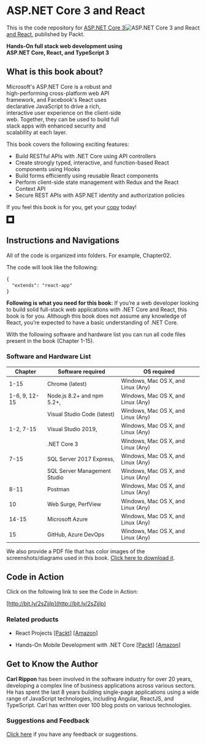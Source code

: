 # ASP.NET Core 3 and React

<a href="https://www.packtpub.com/web-development/asp-net-core-3-and-react?utm_source=github&utm_medium=repository&utm_campaign=9781789950229"><img src="Cover Image URL of the Book" alt="ASP.NET Core 3 and React" height="256px" align="right"></a>

This is the code repository for [ASP.NET Core 3 and React](https://www.packtpub.com/web-development/asp-net-core-3-and-react?utm_source=github&utm_medium=repository&utm_campaign=9781789950229), published by Packt.

**Hands-On full stack web development using ASP.NET Core, React, and TypeScript 3**

## What is this book about?
Microsoft's ASP.NET Core is a robust and high-performing cross-platform web API framework, and Facebook's React uses declarative JavaScript to drive a rich, interactive user experience on the client-side web. Together, they can be used to build full stack apps with enhanced security and scalability at each layer.

This book covers the following exciting features: 
* Build RESTful APIs with .NET Core using API controllers
* Create strongly typed, interactive, and function-based React components using Hooks
* Build forms efficiently using reusable React components
* Perform client-side state management with Redux and the React Context API
* Secure REST APIs with ASP.NET identity and authorization policies

If you feel this book is for you, get your [copy](https://www.amazon.com/dp/1789950228) today!

<a href="https://www.packtpub.com/?utm_source=github&utm_medium=banner&utm_campaign=GitHubBanner"><img src="https://raw.githubusercontent.com/PacktPublishing/GitHub/master/GitHub.png" 
alt="https://www.packtpub.com/" border="5" /></a>


## Instructions and Navigations
All of the code is organized into folders. For example, Chapter02.

The code will look like the following:
```
{
  "extends": "react-app"
}
```

**Following is what you need for this book:**
If you’re a web developer looking to build solid full-stack web applications with .NET Core and React, this book is for you. Although this book does not assume any knowledge of React, you’re expected to have a basic understanding of .NET Core.

With the following software and hardware list you can run all code files present in the book (Chapter 1-15).

### Software and Hardware List

| Chapter        | Software required                   | OS required                        |
| ------------   | ------------------------------------| -----------------------------------|
| 1-15           | Chrome (latest)                     | Windows, Mac OS X, and Linux (Any) |
| 1-6, 9, 12-15  | Node.js 8.2+ and npm 5.2+,          | Windows, Mac OS X, and Linux (Any) |
|                | Visual Studio Code (latest)         | Windows, Mac OS X, and Linux (Any) |
| 1-2, 7-15      | Visual Studio 2019,                 | Windows, Mac OS X, and Linux (Any) |
|                | .NET Core 3                         | Windows, Mac OS X, and Linux (Any) |
| 7-15           | SQL Server 2017 Express,            | Windows, Mac OS X, and Linux (Any) |
|                | SQL Server Management Studio        | Windows, Mac OS X, and Linux (Any) |
| 8-11           | Postman                             | Windows, Mac OS X, and Linux (Any) |
| 10             | Web Surge, PerfView                 | Windows, Mac OS X, and Linux (Any) |
| 14-15          | Microsoft Azure                     | Windows, Mac OS X, and Linux (Any) |
| 15             | GitHub, Azure DevOps                | Windows, Mac OS X, and Linux (Any) |



We also provide a PDF file that has color images of the screenshots/diagrams used in this book. [Click here to download it](https://static.packt-cdn.com/downloads/9781789950229_ColorImages.pdf).

## Code in Action

Click on the following link to see the Code in Action:

[http://bit.ly/2sZjjlp](http://bit.ly/2sZjjlp)

### Related products <Other books you may enjoy>
* React Projects [[Packt]](https://www.packtpub.com/programming/react-js-projects?utm_source=github&utm_medium=repository&utm_campaign=9781789954937) [[Amazon]](https://www.amazon.com/dp/1789954932)

* Hands-On Mobile Development with .NET Core [[Packt]](https://www.packtpub.com/application-development/hands-mobile-development-net-core?utm_source=github&utm_medium=repository&utm_campaign=9781789538519) [[Amazon]](https://www.amazon.com/dp/1789538513)

## Get to Know the Author
**Carl Rippon**
has been involved in the software industry for over 20 years, developing a complex line of business applications across various sectors. He has spent the last 8 years building single-page applications using a wide range of JavaScript technologies, including Angular, ReactJS, and TypeScript. Carl has written over 100 blog posts on various technologies.


### Suggestions and Feedback
[Click here](https://docs.google.com/forms/d/e/1FAIpQLSdy7dATC6QmEL81FIUuymZ0Wy9vH1jHkvpY57OiMeKGqib_Ow/viewform) if you have any feedback or suggestions.
